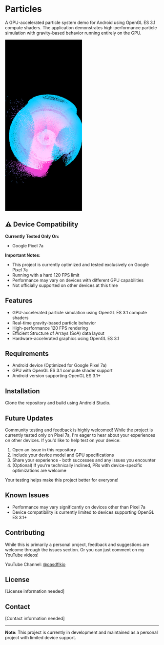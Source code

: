# Particles

A GPU-accelerated particle system demo for Android using OpenGL ES 3.1 compute shaders. The application demonstrates high-performance particle simulation with gravity-based behavior running entirely on the GPU.

<img src="docs/images/Screenshot.png" width="50%" alt="Particle System Demo">

## ⚠️ Device Compatibility

**Currently Tested Only On:**
- Google Pixel 7a

**Important Notes:**
- This project is currently optimized and tested exclusively on Google Pixel 7a
- Running with a hard 120 FPS limit
- Performance may vary on devices with different GPU capabilities
- Not officially supported on other devices at this time

## Features

- GPU-accelerated particle simulation using OpenGL ES 3.1 compute shaders
- Real-time gravity-based particle behavior
- High-performance 120 FPS rendering
- Efficient Structure of Arrays (SoA) data layout
- Hardware-accelerated graphics using OpenGL ES 3.1

## Requirements

- Android device (Optimized for Google Pixel 7a)
- GPU with OpenGL ES 3.1 compute shader support
- Android version supporting OpenGL ES 3.1+

## Installation

Clone the repository and build using Android Studio.

## Future Updates

Community testing and feedback is highly welcomed! While the project is currently tested only on Pixel 7a, I'm eager to hear about your experiences on other devices. If you'd like to help test on your device:

1. Open an issue in this repository
2. Include your device model and GPU specifications
3. Share your experience - both successes and any issues you encounter
4. (Optional) If you're technically inclined, PRs with device-specific optimizations are welcome

Your testing helps make this project better for everyone!

## Known Issues

- Performance may vary significantly on devices other than Pixel 7a
- Device compatibility is currently limited to devices supporting OpenGL ES 3.1+

## Contributing

While this is primarily a personal project, feedback and suggestions are welcome through the issues section. Or you can just comment on my YouTube videos!

YouTube Channel: [@oasdflkjo](https://www.youtube.com/@oasdflkjo)

## License

[License information needed]

## Contact

[Contact information needed]

---
**Note:** This project is currently in development and maintained as a personal project with limited device support.
